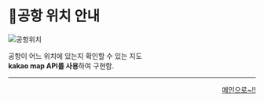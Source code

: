# 📌공항 위치 안내   

![공항위치](https://user-images.githubusercontent.com/88878686/180455457-d2a2c15e-7743-49d3-9b59-efec8bd1f5e9.JPG)

공항이 어느 위치에 있는지 확인할 수 있는 지도   
**kakao map API를 사용**하여 구현함.

***
<div align="right">   
  
[메인으로~!!](https://github.com/kwanwwok/finalproject/blob/main/%EA%B5%AC%ED%98%84%EC%84%A4%EB%AA%85/%ED%9A%8C%EC%9B%90%EB%A9%94%EC%9D%B8.md)   

</div>
